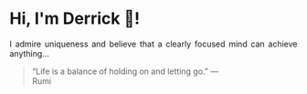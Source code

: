 # Hi, I'm Derrick 👋!
<p align="justify">I admire uniqueness and believe that a clearly focused mind can achieve anything...</p> 
<!-- #quote-start -->
<blockquote>&ldquo;Life is a balance of holding on and letting go.&rdquo; &mdash; <footer>Rumi</footer></blockquote>
<!-- #quote-end -->
